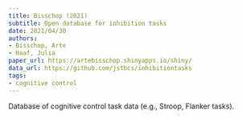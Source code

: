 ```yaml
---
title: Bisschop (2021)
subtitle: Open database for inhibition tasks
date: 2021/04/30
authors:
- Bisschop, Arte
- Haaf, Julia
paper_url: https://artebisschop.shinyapps.io/shiny/
data_url: https://github.com/jstbcs/inhibitiontasks
tags:
- cognitive control
---
```


Database of cognitive control task data (e.g., Stroop, Flanker tasks).
